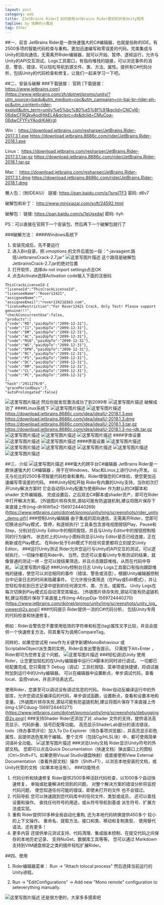 ```yaml
---
layout: post
category: web
title: 【JetBrains Rider】如何使用JetBrains Rider更好的开发Unity程序
tagline: by 恬静的小魔龙
tag: Other
---
```


##一、前言
JetBrains Rider是一款快速强大的C#编辑器，也就是俗称的IDE。有2500多项的智能代码检查与重构，更加迅速编写和零误差的代码。完美集成与Unity的双向通信，无需离开Rider编辑器，就可以开始、暂停、逐帧运行，允许与Unity的API交互测试，Logs工具窗口，有指向堆栈的链接，可以浏览事件的消息、警告、错误，可以轻松导航到源文件、类、方法、属性。提供有C#代码分析，包括Unity的代码检查和修复。让我们一起来学习一下吧。

##二、安装与破解
###下载链接：
官网
[下载链接：https://www.jetbrains.com](https://www.jetbrains.com/zh/dotnet/promo/unity/?utm_source=baidu&utm_medium=cpc&utm_campaign=cn-bai-br-rider-ph-pc&utm_content=rider-exploit&utm_term=unity%e5%bc%80%e5%8f%91&gclid=CNCyl6-06dwCFRQkvAodHtkELA&gclsrc=ds&dclid=CMuCoa-06dwCFYFxYAodrKAKrg)

Win：
https://download.jetbrains.com/resharper/JetBrains.Rider-2017.3.1.exe
https://download.jetbrains.8686c.com/rider/JetBrains.Rider-2018.1.exe

Linux：
https://download.jetbrains.com/resharper/JetBrains.Rider-2017.3.1.tar.gz
https://download.jetbrains.8686c.com/rider/JetBrains.Rider-2018.1.tar.gz

Mac：
https://download.jetbrains.com/resharper/JetBrains.Rider-2017.3.1.dmg
https://download.jetbrains.8686c.com/rider/JetBrains.Rider-2018.1.dmg

懒人包：（附IDEAIU）
链接: https://pan.baidu.com/s/1snslTF3 密码: d6v7

破解包和补丁：
http://www.minixiazai.com/soft/24592.html

破解包：
链接: https://pan.baidu.com/s/1eUgxdwI 密码: ityh

PS：可以直接在官网下一个安装包，然后再下一个破解包就行了

###破解方法：
####Windows系统下
1. 安装完成后，先不要运行
2. 进入Bin目录，把.vmoptions 的文件后面加一段：“-javaagent:路径/JetbrainsCrack-2.7.jar”
![这里写图片描述](https://imgconvert.csdnimg.cn/aHR0cHM6Ly9pbWFnZXMyMDE4LmNuYmxvZ3MuY29tL2Jsb2cvNjU4OTc4LzIwMTgwMi82NTg5NzgtMjAxODAyMjcxMjM0MzQ0ODgtMTE5NTgwMTAwNi5wbmc?x-oss-process=image/format,png) 
这个路径是破解包JetbrainsCrack-2.7.jar的绝对位置
3. 打开软件，选择do not import settings点击OK
4. 点击Activate选择Activation code输入下面的注册码

```
ThisCrackLicenseId-{
"licenseId":"ThisCrackLicenseId",
"licenseeName":"Rover12421",
"assigneeName":"",
"assigneeEmail":"rover12421@163.com",
"licenseRestriction":"For Rover12421 Crack, Only Test! Please support genuine!!!",
"checkConcurrentUse":false,
"products":[
{"code":"RD","paidUpTo":"2099-12-31"},
{"code":"II","paidUpTo":"2099-12-31"},
{"code":"DM","paidUpTo":"2099-12-31"},
{"code":"AC","paidUpTo":"2099-12-31"},
{"code":"RS0","paidUpTo":"2099-12-31"},
{"code":"WS","paidUpTo":"2099-12-31"},
{"code":"DPN","paidUpTo":"2099-12-31"},
{"code":"RC","paidUpTo":"2099-12-31"},
{"code":"PS","paidUpTo":"2099-12-31"},
{"code":"DC","paidUpTo":"2099-12-31"},
{"code":"RM","paidUpTo":"2099-12-31"},
{"code":"CL","paidUpTo":"2099-12-31"},
{"code":"PC","paidUpTo":"2099-12-31"}
],
"hash":"2911276/0",
"gracePeriodDays":7,
"autoProlongated":false}
```
![这里写图片描述](https://imgconvert.csdnimg.cn/aHR0cHM6Ly9pbWFnZXMyMDE4LmNuYmxvZ3MuY29tL2Jsb2cvNjU4OTc4LzIwMTgwMi82NTg5NzgtMjAxODAyMjcxMjM1MDI2MTAtNDQ1NjEzMzIxLnBuZw?x-oss-process=image/format,png)
然后你就发现激活成功了到2099年
![这里写图片描述](https://imgconvert.csdnimg.cn/aHR0cHM6Ly9pbWFnZXMyMDE4LmNuYmxvZ3MuY29tL2Jsb2cvNjU4OTc4LzIwMTgwMi82NTg5NzgtMjAxODAyMjcxMjM3MDE5NjQtODc4ODg2NzgxLnBuZw?x-oss-process=image/format,png)
破解成功了
####Linux系统下
![这里写图片描述](https://imgconvert.csdnimg.cn/aHR0cHM6Ly9pbWFnZXMyMDE4LmNuYmxvZ3MuY29tL2Jsb2cvNjU4OTc4LzIwMTgwNS82NTg5NzgtMjAxODA1MjkxNzE4NTYyMDUtMTgwNTc2MzY4MS5wbmc?x-oss-process=image/format,png)
![这里写图片描述](https://imgconvert.csdnimg.cn/aHR0cHM6Ly9pbWFnZXMyMDE4LmNuYmxvZ3MuY29tL2Jsb2cvNjU4OTc4LzIwMTgwNS82NTg5NzgtMjAxODA1MjkxNzE2NDkxMTgtNDU4NTA1MzIucG5n?x-oss-process=image/format,png)
https://download.jetbrains.8686c.com/idea/ideaIU-2018.1.3.exe
https://download.jetbrains.8686c.com/idea/ideaIU-2018.1.3.dmg
https://download.jetbrains.8686c.com/idea/ideaIU-2018.1.3.tar.gz
https://download.jetbrains.8686c.com/idea/ideaIU-2018.1.3-no-jdk.tar.gz
![这里写图片描述](https://imgconvert.csdnimg.cn/aHR0cHM6Ly9pbWFnZXMyMDE4LmNuYmxvZ3MuY29tL2Jsb2cvNjU4OTc4LzIwMTgwNS82NTg5NzgtMjAxODA1MTQxNDQwNTU5OTEtMTg3MjM3NTUyLnBuZw?x-oss-process=image/format,png)
![这里写图片描述](https://imgconvert.csdnimg.cn/aHR0cHM6Ly9pbWFnZXMyMDE4LmNuYmxvZ3MuY29tL2Jsb2cvNjU4OTc4LzIwMTgwNS82NTg5NzgtMjAxODA1MTQxNDQxMTQ5OTctMTAyNTkyNjE3NC5wbmc?x-oss-process=image/format,png)
![这里写图片描述](https://imgconvert.csdnimg.cn/aHR0cHM6Ly9pbWFnZXMyMDE4LmNuYmxvZ3MuY29tL2Jsb2cvNjU4OTc4LzIwMTgwNS82NTg5NzgtMjAxODA1MTQxNDQwMzUzMzEtMjA1Mjk3NDI5Ny5wbmc?x-oss-process=image/format,png)
####字体设置
![这里写图片描述](https://imgconvert.csdnimg.cn/aHR0cHM6Ly9pbWFnZXMyMDE4LmNuYmxvZ3MuY29tL2Jsb2cvNjU4OTc4LzIwMTgwMi82NTg5NzgtMjAxODAyMjcxMzEzMDQzMzAtMTY1Mjk0NTI2LnBuZw?x-oss-process=image/format,png)
![这里写图片描述](https://imgconvert.csdnimg.cn/aHR0cHM6Ly9pbWFnZXMyMDE4LmNuYmxvZ3MuY29tL2Jsb2cvNjU4OTc4LzIwMTgwMi82NTg5NzgtMjAxODAyMjcxMzEzMTAwNTQtMTMzOTY4NDYzLnBuZw?x-oss-process=image/format,png)
####界面设置
![这里写图片描述](https://imgconvert.csdnimg.cn/aHR0cHM6Ly9pbWFnZXMyMDE4LmNuYmxvZ3MuY29tL2Jsb2cvNjU4OTc4LzIwMTgwMi82NTg5NzgtMjAxODAyMjcxMzEyMjYzNTUtMjQ5MTIwODAxLnBuZw?x-oss-process=image/format,png)
![这里写图片描述](https://imgconvert.csdnimg.cn/aHR0cHM6Ly9pbWFnZXMyMDE4LmNuYmxvZ3MuY29tL2Jsb2cvNjU4OTc4LzIwMTgwMi82NTg5NzgtMjAxODAyMjcxMzEyMzEzMjItMTYwMTcyOTI3NC5wbmc?x-oss-process=image/format,png)
![这里写图片描述](https://imgconvert.csdnimg.cn/aHR0cHM6Ly9pbWFnZXMyMDE4LmNuYmxvZ3MuY29tL2Jsb2cvNjU4OTc4LzIwMTgwMi82NTg5NzgtMjAxODAyMjcxMzEyMzY5NDItMjExMzM0MTI0MS5wbmc?x-oss-process=image/format,png)
![这里写图片描述](https://imgconvert.csdnimg.cn/aHR0cHM6Ly9pbWFnZXMyMDE4LmNuYmxvZ3MuY29tL2Jsb2cvNjU4OTc4LzIwMTgwMi82NTg5NzgtMjAxODAyMjcxMzEyNDE2ODctMTE0NjI0ODg1MC5wbmc?x-oss-process=image/format,png)
![这里写图片描述](https://imgconvert.csdnimg.cn/aHR0cHM6Ly9pbWFnZXMyMDE4LmNuYmxvZ3MuY29tL2Jsb2cvNjU4OTc4LzIwMTgwMi82NTg5NzgtMjAxODAyMjcxMzEyNDY1OTgtNjQ0MzMxNjExLnBuZw?x-oss-process=image/format,png)
![这里写图片描述](https://imgconvert.csdnimg.cn/aHR0cHM6Ly9pbWFnZXMyMDE4LmNuYmxvZ3MuY29tL2Jsb2cvNjU4OTc4LzIwMTgwMi82NTg5NzgtMjAxODAyMjcxMzEyNTM5MjQtMzI2MTM2MzQwLnBuZw?x-oss-process=image/format,png)


##三、介绍
![这里写图片描述](https://img-blog.csdn.net/20180813172509431?watermark/2/text/aHR0cHM6Ly9ibG9nLmNzZG4ubmV0L3E3NjQ0MjQ1Njc=/font/5a6L5L2T/fontsize/400/fill/I0JBQkFCMA==/dissolve/70)
###强大的跨平台C#编辑器
JetBrains Rider是一款快速强大的 C#编辑器 ，用于在Windows、Mac和Linux上进行Unity开发。 以无与伦比的2500多项智能代码检查和重构，Rider增强您的C#体验，使您更加迅速编写零误差的代码。
###Unity轻松开始
Rider有内置的Unity支持，当你初次打开Unity解决方案时 它会自动将Unity配置为使用Rider 作为默认的C#脚本和shader 文件编辑器。 完成设置后，之后双击C#脚本或shader资产，即可在Rider中打开解决方案。
[外链图片转存失败,源站可能有防盗链机制,建议将图片保存下来直接上传(img-dh16W5e2-1569724440269)(https://www.jetbrains.com/dotnet/promo/unity/img/screenshots/rider_unity_demo.gif)]
###控制Unity编辑器
由于集成的双向通信，无需离开Rider，您即可切换进出Play模式，暂停，和逐帧执行! 工具条包含游戏视图按钮Play、Pause和Step，分别对应Unity Editor中的相同按钮，并且与Unity Editor中的按钮控制相同的行为操作。 状态栏上的Unity小图标将显示Unity Editor是否已经连接，正在刷新或在Play模式。 在Rider处于Edit模式下的任何变更都将立刻提交Unity Editor。
###运行Unity测试
Rider允许您运行与Unity的API交互的测试，可以逐帧执行，一切操作都在Rider中。 当然，您还可以查看Unity专用测试的结果，就像普通的测试一样 – 您可以按结果筛选，并且点击跟踪堆栈，从而在代码中导航。
![这里写图片描述](https://imgconvert.csdnimg.cn/aHR0cHM6Ly93d3cuamV0YnJhaW5zLmNvbS9kb3RuZXQvcHJvbW8vdW5pdHkvaW1nL3NjcmVlbnNob3RzL3VuaXR5X3VuaXRfdGVzdGluZ0AyeC5wbmc?x-oss-process=image/format,png)
###Unity控制台日志
Unity Logs工具窗口有指向跟踪堆栈的链接，使您可以浏览相同的事件（错误、警告或消息），根据Unity编辑器控制台中记录日志的时间来隐藏事件。 它允许按分类筛选（在Play或Edit模式），并让您轻松导航到日志记录中提到的任何源文件、类、方法，或属性。 Unity Logs在每次切换到Play模式后自动清空其输出。
[外链图片转存失败,源站可能有防盗链机制,建议将图片保存下来直接上传(img-A6zypDja-1569724440270)(https://www.jetbrains.com/dotnet/promo/unity/img/screenshots/unity_log_viewer@2x.png)]
###代码提示
Rider提供一流的C#代码分析， 包括Unity专用的代码检查和快速修复。

例如：Rider会警告您不要使用低效的字符串和标签(tag)属性文字比较，并且会提供一个快速修复方法，将其重写为调用CompareTag。

同样的，如果您尝试用 new作为关键字新建MonoBehaviour 或 ScriptableObject派生类的实例，Rider会发出警告提示。 只需按下Alt+Enter ，Rider即可为您修复这个问题。
![这里写图片描述](https://imgconvert.csdnimg.cn/aHR0cHM6Ly93d3cuamV0YnJhaW5zLmNvbS9kb3RuZXQvcHJvbW8vdW5pdHkvaW1nL3NjcmVlbnNob3RzL3F1aWNrX2ZpeF9wcmV2aWV3QDJ4LnBuZw?x-oss-process=image/format,png)
###轻松调试Unity
使用Rider，让您更加轻松的在Unity编辑器中运行C#脚本的同时进行调试。 一切都已经配置完成, 您只需按下 Debug（调试）工具栏按钮、菜单项或快捷键，将调试器附加到运行中的Unity编辑器。 可以在编辑器中设置断点，单步调试代码，查看local、监控value，并且评估表达式。

使用Rider，您甚至可以调试没有调试信息的代码。 Rider自动反编译运行中的外部库，允许您调试反编译后的代码，单步调试函数，设置断点，查看和设置本地和变量。
[外链图片转存失败,源站可能有防盗链机制,建议将图片保存下来直接上传(img-L5FCduog-1569724440271)(https://www.jetbrains.com/dotnet/promo/unity/img/screenshots/debugging@2x.png)]
###支持Shader
Rider还添加了对 .shader 文件的支持，提供语法高亮显示、代码折叠、括号匹配等功能。 高亮显示ShaderLab部分的语法错误，todo（待办事项评论）加入To Do Explorer（待办事项浏览器），并高亮显示彩色属性，且提供选色笔用于编辑。 整个文件（包括Cg/HLSL块）中，都可使用简单词语补全功能。
![这里写图片描述](https://imgconvert.csdnimg.cn/aHR0cHM6Ly93d3cuamV0YnJhaW5zLmNvbS9kb3RuZXQvcHJvbW8vdW5pdHkvaW1nL3NjcmVlbnNob3RzL3NoYWRlcl9wcmV2aWV3QDJ4LnBuZw?x-oss-process=image/format,png)
###浏览Unity文档
Rider显示Unity符号的外部文档。 您即可以点击Quick Documentation（快速文档）弹出窗口上的图标（Ctrl+Shift+F1，如果使用Visual Studio键盘映射）或直接使用View External Documentation（查看外部文档）操作（Shift+F1），以浏览本地安装的文档，或Unity托管的文档（如果本地没有）。
###功能特点
1. 代码分析和快速修复
Rider提供2500多种活跃代码检查，以1000多个自动快速修复， 单独或批量解决检测到的问题。 对整个解决方案的错误分析将监控代码问题， 使您知道任何可能的错误，即使未打开的文件 也不会错过。
2. 代码导航
您可以快速跳到您代码库中的任何文件、类型或成员， 还可以查找设置和操作。 查找任何符号的用途，或从符号导航到基或 派生符号、扩展方法或实现。
3. 重构
Rider提供50多种全局自动化重构, 还为本地代码转换提供450多个 较小的上下文操作。 重命名、提取方法、接口和类、移动和复制类型、 使用替代语法、还有更多！
4. 更多内容
还提供单元测试支持、代码清理、集成版本控制、在提交代码之间保存的本地历史记录、 支持NuGet、数据库工具等等。 您可以通过 Markdown支持到VIM键盘绑定之类的插件轻松扩展Rider。


##四、使用
1. Rider编辑器菜单： Run → "Attach tolocal process" 然后选择当前运行的Unity进程。

2. Run → "EditConfigurations" → Add new "Mono remote" configuration to seteverything manually.

![这里写图片描述](https://img-blog.csdn.net/20180813173342450?watermark/2/text/aHR0cHM6Ly9ibG9nLmNzZG4ubmV0L3E3NjQ0MjQ1Njc=/font/5a6L5L2T/fontsize/400/fill/I0JBQkFCMA==/dissolve/70)
还是很方便的，大家多多摸索吧
